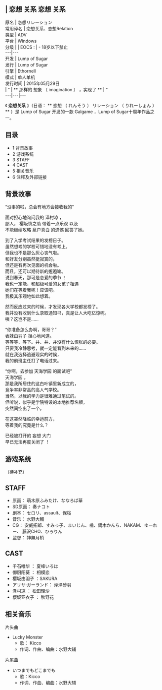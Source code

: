 |  恋想  关系  恋想  关系  
---  
原名  |  恋想リレーション   
常用译名  |  恋想关系、恋想Relation   
类型  |  ADV   
平台  |  Windows   
分级  |  |  EOCS  :  |  \- 18岁以下禁止   
---|---  
开发  |  Lump of Sugar   
发行  |  Lump of Sugar   
引擎  |  Ethornell   
模式  |  单人单机   
发行时间  |  2015年05月29日   
|  “  |  ** 那样的  想象  （  imagination  ）  ，实现了 ** |  ”   
---|---|---  
  
《 **恋想关系** 》（日语：  ** 恋想  （  れんそう  ）  リレーション  （  りれーしょん  ）  ** ）是  Lump of
Sugar  开发的一款  Galgame  ，Lump of Sugar十周年作品之一。

##  目录

  * 1  背景故事 
  * 2  游戏系统 
  * 3  STAFF 
  * 4  CAST 
  * 5  相关音乐 
  * 6  注释及外部链接 

##  背景故事

“没事的啦，总会有地方会接收我的”  
  
面对担心地询问我的  泽村凉  ，  
鄙人，  樱坂慎之助  带着一点乐观  以及  
不能继续攻略  泉户真白  的遗憾  回答了她。  
  
到了入学考试结果的发榜日子。  
虽然想考的学校可惜地没有考上，  
但我也不是那么灰心丧气啦。  
和好友分别虽然挺寂寞的，  
但还是有再次见面的机会啦。  
而且，还可以期待新的邂逅嘛。  
说到春天，那可是恋爱的季节  ！  
我也一定能，和超级可爱的女孩子相遇  
她们在等着我呢！应该吧。  
我极其乐观地如此想着。  
  
然而反应过来的时候，才发现各大学校都发榜了。  
我并没有收到什么录取通知书，真是让人大吃亿惊呢。  
咦？这岂不是……  
  
“你准备怎么办啊，哥哥？”  
表妹由羽子  担心地问道。  
等等等、等下。并、并、并没有什么慌张的必要。  
只要我冷静思考，就一定能看到未来的……  
就在我选择逃避现实的时候，  
我的前班主任打了电话过来。  
  
“你啊，去参加  天海学园  的面试吧”  
天海学园  。  
那是我所居住的这白叶镇里新成立的，  
竞争率非常高的高人气学校。  
当然，以我的学力是很难通过笔试的。  
但听说，似乎是学院特设的本地推荐名额，  
突然间空出了一个。  
  
在这突然降临的幸运前方，  
等着我的究竟是什么？  
  
已经被打开的  妄想  大门  
早已无法再度关闭了  ！

##  游戏系统

（待补充）

##  STAFF

  * 原画：  萌木原ふみたけ、ななろば華 
  * SD原画：  奏ナコト 
  * 剧本：  セロリ、assault、保桜 
  * 音乐：  水野大輔 
  * CG：  安威拓郎、すみっ子、まいじん、橘、鏑木かんら、NAKAM、ゆーれー、 藤沢CHO、ひろりん 
  * 监督：  神無月梢 

##  CAST

  * 千石唯华  ：  夏峰いろは 
  * 御厨阳葵  ：  相模恋 
  * 樱坂由羽子  ：SAKURA 
  * アリサ·ガーランド：  泽泽砂羽 
  * 泽村凉  ：  松田理沙 
  * 樱坂亚衣子  ：  秋野花 

##  相关音乐

片头曲

  * Lucky Monster 
    * 歌：  Kicco 
    * 作词、作曲、编曲：水野大辅 

片尾曲

  * いつまでもどこまでも 
    * 歌：Kicco 
    * 作词、作曲、编曲：水野大辅 